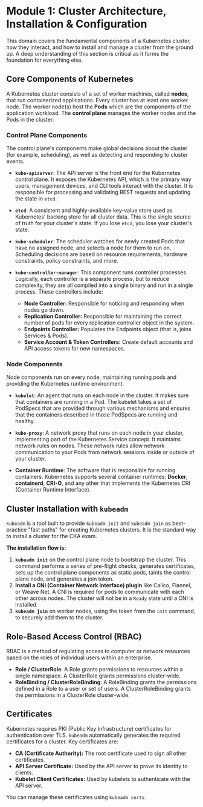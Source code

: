 # Module 1: Cluster Architecture, Installation & Configuration

This domain covers the fundamental components of a Kubernetes cluster, how they interact, and how to install and manage a cluster from the ground up. A deep understanding of this section is critical as it forms the foundation for everything else.

## Core Components of Kubernetes

A Kubernetes cluster consists of a set of worker machines, called **nodes**, that run containerized applications. Every cluster has at least one worker node. The worker node(s) host the **Pods** which are the components of the application workload. The **control plane** manages the worker nodes and the Pods in the cluster.

### Control Plane Components

The control plane's components make global decisions about the cluster (for example, scheduling), as well as detecting and responding to cluster events.

*   **`kube-apiserver`**: The API server is the front end for the Kubernetes control plane. It exposes the Kubernetes API, which is the primary way users, management devices, and CLI tools interact with the cluster. It is responsible for processing and validating REST requests and updating the state in `etcd`.

*   **`etcd`**: A consistent and highly-available key-value store used as Kubernetes' backing store for all cluster data. This is the single source of truth for your cluster's state. If you lose `etcd`, you lose your cluster's state.

*   **`kube-scheduler`**: The scheduler watches for newly created Pods that have no assigned node, and selects a node for them to run on. Scheduling decisions are based on resource requirements, hardware constraints, policy constraints, and more.

*   **`kube-controller-manager`**: This component runs controller processes. Logically, each controller is a separate process, but to reduce complexity, they are all compiled into a single binary and run in a single process. These controllers include:
    *   **Node Controller:** Responsible for noticing and responding when nodes go down.
    *   **Replication Controller:** Responsible for maintaining the correct number of pods for every replication controller object in the system.
    *   **Endpoints Controller:** Populates the Endpoints object (that is, joins Services & Pods).
    *   **Service Account & Token Controllers:** Create default accounts and API access tokens for new namespaces.

### Node Components

Node components run on every node, maintaining running pods and providing the Kubernetes runtime environment.

*   **`kubelet`**: An agent that runs on each node in the cluster. It makes sure that containers are running in a Pod. The kubelet takes a set of PodSpecs that are provided through various mechanisms and ensures that the containers described in those PodSpecs are running and healthy.

*   **`kube-proxy`**: A network proxy that runs on each node in your cluster, implementing part of the Kubernetes Service concept. It maintains network rules on nodes. These network rules allow network communication to your Pods from network sessions inside or outside of your cluster.

*   **Container Runtime**: The software that is responsible for running containers. Kubernetes supports several container runtimes: **Docker**, **containerd**, **CRI-O**, and any other that implements the Kubernetes CRI (Container Runtime Interface).

## Cluster Installation with `kubeadm`

`kubeadm` is a tool built to provide `kubeadm init` and `kubeadm join` as best-practice "fast paths" for creating Kubernetes clusters. It is the standard way to install a cluster for the CKA exam.

**The installation flow is:**
1.  **`kubeadm init`** on the control plane node to bootstrap the cluster. This command performs a series of pre-flight checks, generates certificates, sets up the control plane components as static pods, taints the control plane node, and generates a join token.
2.  **Install a CNI (Container Network Interface) plugin** like Calico, Flannel, or Weave Net. A CNI is required for pods to communicate with each other across nodes. The cluster will not be in a `Ready` state until a CNI is installed.
3.  **`kubeadm join`** on worker nodes, using the token from the `init` command, to securely add them to the cluster.

## Role-Based Access Control (RBAC)

RBAC is a method of regulating access to computer or network resources based on the roles of individual users within an enterprise.
*   **Role / ClusterRole**: A Role grants permissions to resources within a single namespace. A ClusterRole grants permissions cluster-wide.
*   **RoleBinding / ClusterRoleBinding**: A RoleBinding grants the permissions defined in a Role to a user or set of users. A ClusterRoleBinding grants the permissions in a ClusterRole cluster-wide.

## Certificates

Kubernetes requires PKI (Public Key Infrastructure) certificates for authentication over TLS. `kubeadm` automatically generates the required certificates for a cluster. Key certificates are:
*   **CA (Certificate Authority):** The root certificate used to sign all other certificates.
*   **API Server Certificate:** Used by the API server to prove its identity to clients.
*   **Kubelet Client Certificates:** Used by kubelets to authenticate with the API server.

You can manage these certificates using `kubeadm certs`.
